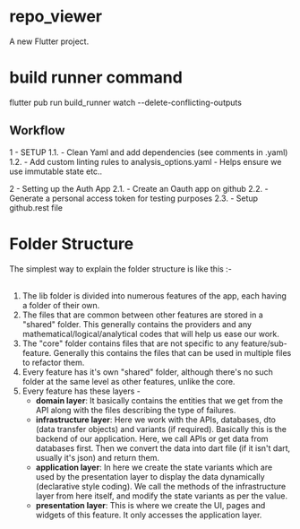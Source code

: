 # repo_viewer

A new Flutter project.

# build runner command
flutter pub run build_runner watch --delete-conflicting-outputs

## Workflow 
1 - SETUP
  1.1. - Clean Yaml and add dependencies (see comments in .yaml)
  1.2. - Add custom linting rules to analysis_options.yaml - Helps ensure we use immutable state etc..

2 - Setting up the Auth App
  2.1. - Create an Oauth app on github
  2.2. - Generate a personal access token for testing purposes
  2.3. - Setup github.rest file

# Folder Structure
The simplest way to explain the folder structure is like this :- <br /><br />

1. The lib folder is divided into numerous features of the app, each having a folder of their own.
2. The files that are common between other features are stored in a "shared" folder. This generally contains the providers and any mathematical/logical/analytical codes that will help us ease our work.
3. The "core" folder contains files that are not specific to any feature/sub-feature. Generally this contains the files that can be used in multiple files to refactor them.
4. Every feature has it's own "shared" folder, although there's no such folder at the same level as other features, unlike the core.
5. Every feature has these layers -
    - **domain layer**: It basically contains the entities that we get from the API along with the files describing the type of failures.
    - **infrastructure layer**: Here we work with the APIs, databases, dto (data transfer objects) and variants (if required). Basically this is the backend of our application. Here, we call APIs or get data from databases first. Then we convert the data into dart file (if it isn't dart, usually it's json) and return them.
    - **application layer**: In here we create the state variants which are used by the presentation layer to display the data dynamically (declarative style coding). We call the methods of the infrastructure layer from here itself, and modify the state variants as per the value.
    - **presentation layer**: This is where we create the UI, pages and widgets of this feature. It only accesses the application layer.

